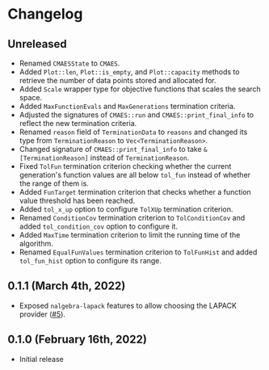 # Changelog

## Unreleased

- Renamed `CMAESState` to `CMAES`.
- Added `Plot::len`, `Plot::is_empty`, and `Plot::capacity` methods to retrieve the number of data points stored and allocated for.
- Added `Scale` wrapper type for objective functions that scales the search space.
- Added `MaxFunctionEvals` and `MaxGenerations` termination criteria.
- Adjusted the signatures of `CMAES::run` and `CMAES::print_final_info` to reflect the new termination criteria.
- Renamed `reason` field of `TerminationData` to `reasons` and changed its type from `TerminationReason` to `Vec<TerminationReason>`.
- Changed signature of `CMAES::print_final_info` to take `&[TerminationReason]` instead of `TerminationReason`.
- Fixed `TolFun` termination criterion checking whether the current generation's function values are all below `tol_fun` instead of whether the range of them is.
- Added `FunTarget` termination criterion that checks whether a function value threshold has been reached.
- Added `tol_x_up` option to configure `TolXUp` termination criterion.
- Renamed `ConditionCov` termination criterion to `TolConditionCov` and added `tol_condition_cov` option to configure it.
- Added `MaxTime` termination criterion to limit the running time of the algorithm.
- Renamed `EqualFunValues` termination criterion to `TolFunHist` and added `tol_fun_hist` option to configure its range.

## 0.1.1 (March 4th, 2022)

- Exposed `nalgebra-lapack` features to allow choosing the LAPACK provider ([#5](https://github.com/pengowen123/cmaes/pull/5)).

## 0.1.0 (February 16th, 2022)

- Initial release
